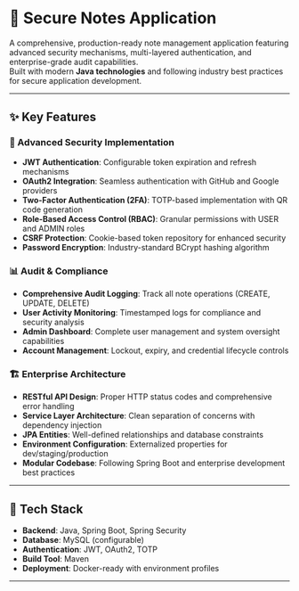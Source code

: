 # 🔐 Secure Notes Application

A comprehensive, production-ready note management application featuring advanced security mechanisms, multi-layered authentication, and enterprise-grade audit capabilities.  
Built with modern **Java technologies** and following industry best practices for secure application development.

---

## ✨ Key Features

### 🔐 Advanced Security Implementation
- **JWT Authentication**: Configurable token expiration and refresh mechanisms  
- **OAuth2 Integration**: Seamless authentication with GitHub and Google providers  
- **Two-Factor Authentication (2FA)**: TOTP-based implementation with QR code generation  
- **Role-Based Access Control (RBAC)**: Granular permissions with USER and ADMIN roles  
- **CSRF Protection**: Cookie-based token repository for enhanced security  
- **Password Encryption**: Industry-standard BCrypt hashing algorithm  

### 📊 Audit & Compliance
- **Comprehensive Audit Logging**: Track all note operations (CREATE, UPDATE, DELETE)  
- **User Activity Monitoring**: Timestamped logs for compliance and security analysis  
- **Admin Dashboard**: Complete user management and system oversight capabilities  
- **Account Management**: Lockout, expiry, and credential lifecycle controls  

### 🏗️ Enterprise Architecture
- **RESTful API Design**: Proper HTTP status codes and comprehensive error handling  
- **Service Layer Architecture**: Clean separation of concerns with dependency injection  
- **JPA Entities**: Well-defined relationships and database constraints  
- **Environment Configuration**: Externalized properties for dev/staging/production  
- **Modular Codebase**: Following Spring Boot and enterprise development best practices  

---

## 🚀 Tech Stack
- **Backend**: Java, Spring Boot, Spring Security  
- **Database**: MySQL (configurable)  
- **Authentication**: JWT, OAuth2, TOTP  
- **Build Tool**: Maven 
- **Deployment**: Docker-ready with environment profiles  

---


